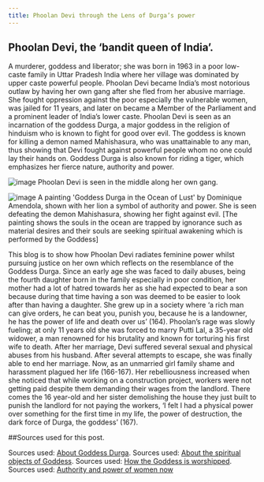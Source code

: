 ```yaml
---
title: Phoolan Devi through the Lens of Durga’s power
---
```

 
 
## Phoolan Devi, the ‘bandit queen of India’.                            

A murderer, goddess and liberator; she was born in 1963 in a poor low-caste family in Uttar Pradesh India where her village was dominated by upper caste powerful people. Phoolan Devi became India’s most notorious outlaw by having her own gang after she fled from her abusive marriage. She fought oppression against the poor especially the vulnerable women, was jailed for 11 years, and later on became a Member of the Parliament and a prominent leader of India’s lower caste. Phoolan Devi is seen as an incarnation of the goddess Durga, a major goddess in the religion of hinduism who is known to fight for good over evil. The goddess is known for killing a demon named Mahishasura, who was unattainable to any man, thus showing that Devi fought against powerful people whom no one could lay their hands on. Goddess Durga is also known for riding a tiger, which emphasizes her fierce nature, authority and power.

![image](https://akm-img-a-in.tosshub.com/sites/media2/indiatoday/images/stories/2015August/phoolan-8_081015033809.jpg)
Phoolan Devi is seen in the middle along her own gang.


![image](https://dominiqueamendola.com/cdn/shop/products/goddess-durga-in-the-ocean-of-lust-dominique-amendola_3683fe11-87c3-4e8d-a622-233fc66c97fa_2048x.jpg?v=1648378424)
A painting 'Goddess Durga in the Ocean of Lust' by Dominique Amendola, shown with her lion a symbol of authority and power. She is seen defeating the demon Mahishasura, showing her fight against evil.
[The painting shows the souls in the ocean are trapped by ignorance such as material desires and their souls are seeking spiritual awakening which is performed by the Goddess]

This blog is to show how Phoolan Devi radiates feminine power whilst pursuing justice on her own which reflects on the resemblance of the Goddess Durga. Since an early age she was faced to daily abuses, being the fourth daughter born in the family especially in poor condition, her mother had a lot of hatred towards her as she had expected to bear a son because during that time having a son was deemed to be easier to look after than having a daughter. She grew up in a society where ‘a rich man can give orders, he can beat you, punish you, because he is a landowner, he has the power of life and death over us’ (164). Phoolan’s rage was slowly fueling; at only 11 years old she was forced to marry Putti Lal, a 35-year old widower, a man renowned for his brutality and known for torturing his first wife to death. After her marriage, Devi suffered several sexual and physical abuses from his husband. After several attempts to escape, she was finally able to end her marriage. Now, as an unmarried girl family shame and harassment plagued her life (166-167). Her rebelliousness increased when she noticed that while working on a construction project, workers were not getting paid despite them demanding their wages from the landlord. There comes the 16 year-old and her sister demolishing the house they just built to punish the landlord for not paying the workers, ‘I felt I had a physical power over something for the first time in my life, the power of destruction, the dark force of Durga, the goddess’ (167). 


##Sources used for this post.

Sources used: [About Goddess Durga](https://en.wikipedia.org/wiki/Durga).
Sources used: [About the spiritual objects of Goddess](https://timesofindia.indiatimes.com/life-style/soul-search/what-is-the-significance-of-the-10-weapons-of-maa-durga/photostory/104602921.cms?picid=104602950).
Sources used: [How the Goddess is worshipped](https://qr.ae/p2ZCYu).
Sources used: [Authority and power of women now](https://timesofindia.indiatimes.com/blogs/rummage-room/durga-a-symbol-for-womens-empowerment/)




